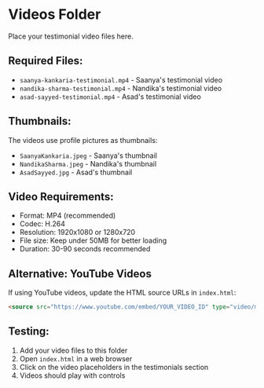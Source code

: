 # Videos Folder

Place your testimonial video files here.

## Required Files:
- `saanya-kankaria-testimonial.mp4` - Saanya's testimonial video
- `nandika-sharma-testimonial.mp4` - Nandika's testimonial video  
- `asad-sayyed-testimonial.mp4` - Asad's testimonial video

## Thumbnails:
The videos use profile pictures as thumbnails:
- `SaanyaKankaria.jpeg` - Saanya's thumbnail
- `NandikaSharma.jpeg` - Nandika's thumbnail  
- `AsadSayyed.jpg` - Asad's thumbnail

## Video Requirements:
- Format: MP4 (recommended)
- Codec: H.264
- Resolution: 1920x1080 or 1280x720
- File size: Keep under 50MB for better loading
- Duration: 30-90 seconds recommended

## Alternative: YouTube Videos
If using YouTube videos, update the HTML source URLs in `index.html`:
```html
<source src="https://www.youtube.com/embed/YOUR_VIDEO_ID" type="video/mp4">
```

## Testing:
1. Add your video files to this folder
2. Open `index.html` in a web browser
3. Click on the video placeholders in the testimonials section
4. Videos should play with controls

